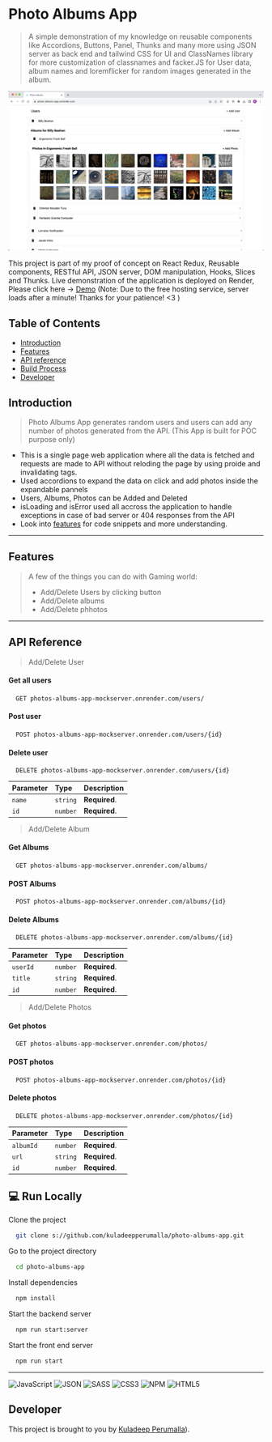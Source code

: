 # Photo Albums App  

> A simple demonstration of my knowledge on reusable components like Accordions, Buttons, Panel, Thunks and many more using JSON server as back end and tailwind CSS for UI and ClassNames library for more customization of classnames and facker.JS for User data, album names and loremflicker for random images generated in the album.

<img src="./public/images/mainscreen.png">

This project is part of my proof of concept on React Redux, Reusable components, RESTful API, JSON server, DOM manipulation, Hooks, Slices and Thunks. Live demonstration of the application is deployed on Render, Please click here -> [Demo](s://kuladeepperumalla.github.io/Gaming-world---online-game-shop/) (Note: Due to the free hosting service, server loads after a minute! Thanks for your patience! <3 )


## Table of Contents

- [Introduction](#introduction)
- [Features](#features)
- [API reference](#API-reference)
- [Build Process](#build-process)
- [Developer](#Developer)





## Introduction

> Photo Albums App generates random users and users can add any number of photos generated from the API. (This App is built for POC purpose only)
- This is a single page web application where all the data is fetched and requests are made to API without reloding the page by using proide and invalidating tags.
- Used accordions to expand the data on click and add photos inside the expandable pannels
- Users, Albums, Photos can be Added and Deleted
- isLoading and isError used all accross the application to handle exceptions in case of bad server or 404 responses from the API
- Look into [features](#Features) for code snippets and more understanding.  

****

## Features

> A few of the things you can do with Gaming world:
> - Add/Delete Users by clicking button
> - Add/Delete albums
> - Add/Delete phhotos

****
## API Reference

> Add/Delete User

#### Get all users
```
  GET photos-albums-app-mockserver.onrender.com/users/
```
#### Post user
```
  POST photos-albums-app-mockserver.onrender.com/users/{id}
```

#### Delete user
```
  DELETE photos-albums-app-mockserver.onrender.com/users/{id}
```


| Parameter | Type     | Description                |
| :-------- | :------- | :------------------------- |
| `name`    | `string` | **Required**.              |
| `id`      | `number` | **Required**.              |


> Add/Delete Album

#### Get Albums
```
  GET photos-albums-app-mockserver.onrender.com/albums/
```
#### POST Albums
```
  POST photos-albums-app-mockserver.onrender.com/albums/{id}
```
#### Delete Albums
```
  DELETE photos-albums-app-mockserver.onrender.com/albums/{id}
```

| Parameter | Type     | Description                |
| :-------- | :------- | :------------------------- |
| `userId`  | `number` | **Required**.              |
| `title`   | `string` | **Required**.              |
| `id`      | `number` | **Required**.              |

> Add/Delete Photos

#### Get  photos
```
  GET photos-albums-app-mockserver.onrender.com/photos/
```
#### POST photos
```
  POST photos-albums-app-mockserver.onrender.com/photos/{id}
```
#### Delete photos
```
  DELETE photos-albums-app-mockserver.onrender.com/photos/{id}
```

| Parameter | Type     | Description                |
| :-------- | :------- | :------------------------- |
| `albumId` | `number` | **Required**.              |
| `url`     | `string` | **Required**.              |
| `id`      | `number` | **Required**.              |


## 💻 Run Locally

Clone the project

```bash
  git clone s://github.com/kuladeepperumalla/photo-albums-app.git
```

Go to the project directory

```bash
  cd photo-albums-app
```

Install dependencies

```bash
  npm install
```

Start the backend server

```bash
  npm run start:server
```
Start the front end server

```bash
  npm run start
```



---

![JavaScript](s://img.shields.io/badge/javascript-%23323330.svg?style=for-the-badge&logo=javascript&logoColor=%23F7DF1E)
![JSON](s://img.shields.io/badge/JSON-gray?style=for-the-badge&logo=json&logoColor=yellow)
![SASS](s://img.shields.io/badge/SASS-hotpink.svg?style=for-the-badge&logo=SASS&logoColor=white)
![CSS3](s://img.shields.io/badge/css3-%231572B6.svg?style=for-the-badge&logo=css3&logoColor=white)
![NPM](s://img.shields.io/badge/NPM-%23000000.svg?style=for-the-badge&logo=npm&logoColor=white)
![HTML5](s://img.shields.io/badge/html5-%23E34F26.svg?style=for-the-badge&logo=html5&logoColor=white)


## Developer

This project is brought to you by  [Kuladeep Perumalla](s://github.com/kuladeepperumalla)).
